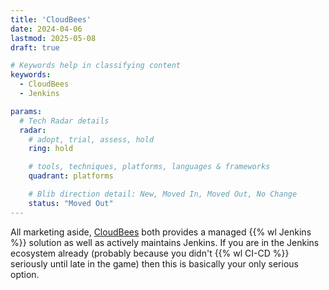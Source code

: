 ```yaml
---
title: 'CloudBees'
date: 2024-04-06
lastmod: 2025-05-08
draft: true

# Keywords help in classifying content
keywords:
  - CloudBees
  - Jenkins

params:
  # Tech Radar details
  radar:
    # adopt, trial, assess, hold
    ring: hold

    # tools, techniques, platforms, languages & frameworks
    quadrant: platforms

    # Blib direction detail: New, Moved In, Moved Out, No Change
    status: "Moved Out"
---
```


All marketing aside, [CloudBees](https://www.cloudbees.com/) both provides a managed {{% wl Jenkins %}} solution as well as actively maintains Jenkins.  If you are in the Jenkins ecosystem already (probably because you didn't {{% wl CI-CD %}} seriously until late in the game) then this is basically your only serious option.
